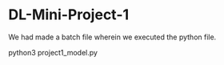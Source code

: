 # DL-Mini-Project-1

We had made a batch file wherein we executed the python file.

python3 project1_model.py